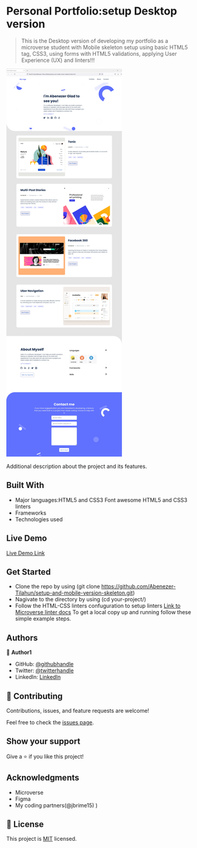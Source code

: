 
# Personal Portfolio:setup Desktop version 

> This is the Desktop version  of developing my portfolio as a microverse student with Mobile skeleton setup using basic HTML5 tag, CSS3, using forms with HTML5 validations, applying User Experience (UX) and linters!!!

![screenshot](images/Desktop-version-screenshoot.jpg)

Additional description about the project and its features.

## Built With

- Major languages:HTML5 and CSS3 Font awesome HTML5 and CSS3 linters
- Frameworks
- Technologies used

## Live Demo

[Live Demo Link](https://github.com/Abenezer-Tilahun/setup-and-mobile-version-skeleton/)

## Get Started

- Clone the repo by using (git clone https://github.com/Abenezer-Tilahun/setup-and-mobile-version-skeleton.git)
- Nagivate to the directory by using (cd your-project/)
- Follow the HTML-CSS linters confuguration to setup linters [Link to Microverse linter docs](https://github.com/microverseinc/linters-config/tree/master/html-css)
To get a local copy up and running follow these simple example steps.


## Authors

👤 **Author1**

- GitHub: [@githubhandle](https://github.com/Abenezer-Tilahun)
- Twitter: [@twitterhandle](https://twitter.com/AbenezerTilah11)
- LinkedIn: [LinkedIn](linkedin.com/in/abenezer-tilahun-4b4b43137)

## 🤝 Contributing

Contributions, issues, and feature requests are welcome!

Feel free to check the [issues page](../../issues/).


## Show your support

Give a ⭐️ if you like this project!


## Acknowledgments

- Microverse
- Figma
- My coding partners(@jbrime15)
)


## 📝 License

This project is [MIT](./MIT.md) licensed.